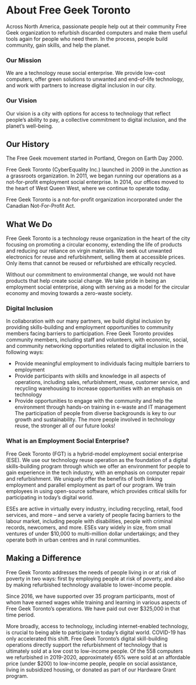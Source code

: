 # About Free Geek Toronto
Across North America, passionate people help out at their community Free Geek organization to refurbish discarded computers and make them useful tools again for people who need them. In the process, people build community, gain skills, and help the planet.

### Our Mission
We are a technology reuse social enterprise. We provide low-cost computers, offer green solutions to unwanted and end-of-life technology, and work with partners to increase digital inclusion in our city.

### Our Vision
Our vision is a city with options for access to technology that reflect people’s ability to pay, a collective commitment to digital inclusion, and the planet’s well-being.

## Our History
The Free Geek movement started in Portland, Oregon on Earth Day 2000.

Free Geek Toronto (CyberEquality Inc.) launched in 2009 in the Junction as a grassroots organization. In 2011, we began running our operations as a not-for-profit employment social enterprise. In 2014, our offices moved to the heart of West Queen West, where we continue to operate today.

Free Geek Toronto is a not-for-profit organization incorporated under the Canadian Not-For-Profit Act.

## What We Do
Free Geek Toronto is a technology reuse organization in the heart of the city focusing on promoting a circular economy, extending the life of products and reducing our reliance on virgin materials. We seek out unwanted electronics for reuse and refurbishment, selling them at accessible prices. Only items that cannot be reused or refurbished are ethically recycled.

Without our commitment to environmental change, we would not have products that help create social change. We take pride in being an employment social enterprise, along with serving as a model for the circular economy and moving towards a zero-waste society.

### Digital Inclusion
In collaboration with our many partners, we build digital inclusion by providing skills-building and employment opportunities to community members facing barriers to participation. Free Geek Toronto provides community members, including staff and volunteers, with economic, social, and community networking opportunities related to digital inclusion in the following ways:

- Provide meaningful employment to individuals facing multiple barriers to employment
- Provide participants with skills and knowledge in all aspects of operations, including sales, refurbishment, reuse, customer service, and recycling warehousing to increase opportunities with an emphasis on technology
- Provide opportunities to engage with the community and help the environment through hands-on training in e-waste and IT management
The participation of people from diverse backgrounds is key to our growth and sustainability. The more people involved in technology reuse, the stronger all of our future looks!

### What is an Employment Social Enterprise?
Free Geek Toronto (FGT) is a hybrid-model employment social enterprise (ESE). We use our technology reuse operation as the foundation of a digital skills-building program through which we offer an environment for people to gain experience in the tech industry, with an emphasis on computer repair and refurbishment. We uniquely offer the benefits of both linking employment and parallel employment as part of our program. We train employees in using open-source software, which provides critical skills for participating in today’s digital world.

ESEs are active in virtually every industry, including recycling, retail, food services, and more – and serve a variety of people facing barriers to the labour market, including people with disabilities, people with criminal records, newcomers, and more. ESEs vary widely in size, from small ventures of under $10,000 to multi-million dollar undertakings; and they operate both in urban centres and in rural communities.

## Making a Difference
Free Geek Toronto addresses the needs of people living in or at risk of poverty in two ways: first by employing people at risk of poverty, and also by making refurbished technology available to lower-income people.

Since 2016, we have supported over 35 program participants, most of whom have earned wages while training and learning in various aspects of Free Geek Toronto’s operations. We have paid out over $325,000 in that time period.

More broadly, access to technology, including internet-enabled technology, is crucial to being able to participate in today’s digital world. COVID-19 has only accelerated this shift. Free Geek Toronto’s digital skill-building operations directly support the refurbishment of technology that is ultimately sold at a low cost to low-income people. Of the 558 computers we refurbished in 2019-2020, approximately 65% were sold at an affordable price (under $200) to low-income people, people on social assistance, living in subsidized housing, or donated as part of our Hardware Grant program.
